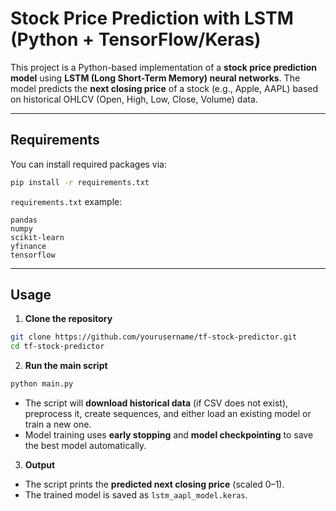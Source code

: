 # Stock Price Prediction with LSTM (Python + TensorFlow/Keras)

This project is a Python-based implementation of a **stock price prediction model** using **LSTM (Long Short-Term Memory) neural networks**. The model predicts the **next closing price** of a stock (e.g., Apple, AAPL) based on historical OHLCV (Open, High, Low, Close, Volume) data.

---

## Requirements

You can install required packages via:

```bash
pip install -r requirements.txt
```

`requirements.txt` example:

```
pandas
numpy
scikit-learn
yfinance
tensorflow
```

---


## Usage

1. **Clone the repository**

```bash
git clone https://github.com/yourusername/tf-stock-predictor.git
cd tf-stock-predictor
```

2. **Run the main script**

```bash
python main.py
```

- The script will **download historical data** (if CSV does not exist), preprocess it, create sequences, and either load an existing model or train a new one.  
- Model training uses **early stopping** and **model checkpointing** to save the best model automatically.  

3. **Output**

- The script prints the **predicted next closing price** (scaled 0–1).  
- The trained model is saved as `lstm_aapl_model.keras`.  
